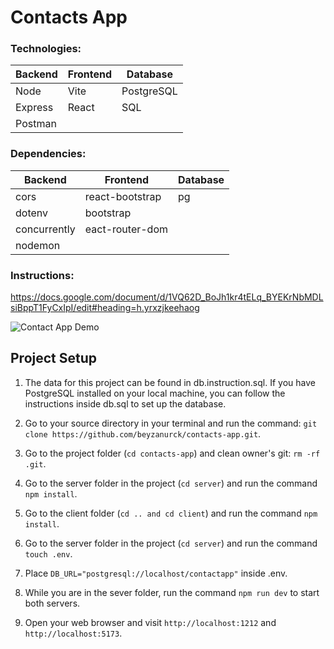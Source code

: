 # Contacts App

### Technologies: 

| Backend 	| Frontend 	| Database   	|
|---------	|----------	|------------	|
| Node    	| Vite     	| PostgreSQL 	|
| Express 	| React    	| SQL        	|
| Postman 	|     	    |         	    |

### Dependencies: 

| Backend      	| Frontend        	| Database 	|
|--------------	|-----------------	|----------	|
| cors         	| react-bootstrap 	| pg       	|
| dotenv       	| bootstrap       	|          	|
| concurrently 	| eact-router-dom 	|          	|
| nodemon      	|                 	|          	|
 
### Instructions: 
https://docs.google.com/document/d/1VQ62D_BoJh1kr4tELq_BYEKrNbMDLsiBppT1FyCxIpI/edit#heading=h.yrxzjkeehaog

![Contact App Demo](contactApp.gif)

## Project Setup

1. The data for this project can be found in db.instruction.sql. If you have PostgreSQL installed on your local machine, you can follow the instructions inside db.sql to set up the database.

2. Go to your source directory in your terminal and run the command: `git clone https://github.com/beyzanurck/contacts-app.git`.

3. Go to the project folder (`cd contacts-app`) and clean owner's git: `rm -rf .git`.

4. Go to the server folder in the project (`cd server`) and run the command `npm install`.

5. Go to the client folder (`cd .. and cd client`) and run the command `npm install`.

6. Go to the server folder in the project (`cd server`) and run the command `touch .env`.

7. Place `DB_URL="postgresql://localhost/contactapp"` inside .env.

8. While you are in the sever folder, run the command `npm run dev` to start both servers.

9. Open your web browser and visit `http://localhost:1212` and `http://localhost:5173`.
